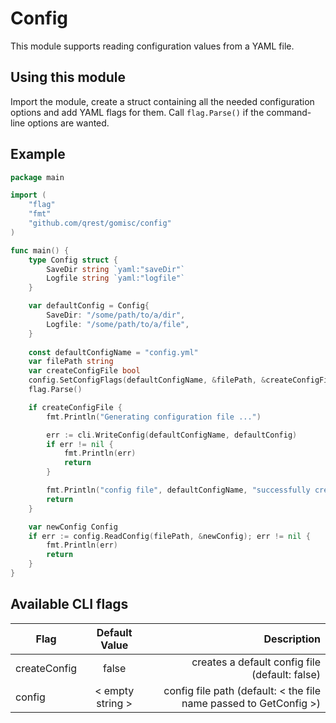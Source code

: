 # Config

This module supports reading configuration values from a YAML file.

## Using this module

Import the module, create a struct containing all the needed configuration options and add YAML flags for them.
Call `flag.Parse()` if the command-line options are wanted.

## Example

```go
package main

import (
    "flag"
	"fmt"
	"github.com/qrest/gomisc/config"
)

func main() {
	type Config struct {
		SaveDir string `yaml:"saveDir"`
		Logfile string `yaml:"logfile"`
	}

	var defaultConfig = Config{
		SaveDir: "/some/path/to/a/dir",
		Logfile: "/some/path/to/a/file",
	}
	
	const defaultConfigName = "config.yml"
    var filePath string
    var createConfigFile bool
    config.SetConfigFlags(defaultConfigName, &filePath, &createConfigFile)
    flag.Parse()

    if createConfigFile {
        fmt.Println("Generating configuration file ...")

        err := cli.WriteConfig(defaultConfigName, defaultConfig)
        if err != nil {
            fmt.Println(err)
            return
        }

        fmt.Println("config file", defaultConfigName, "successfully created")
        return
    }

    var newConfig Config
    if err := config.ReadConfig(filePath, &newConfig); err != nil {
        fmt.Println(err)
        return
    }
}
```

## Available CLI flags

| Flag         |  Default Value   |                                                       Description |
|--------------|:----------------:|------------------------------------------------------------------:|
| createConfig |      false       |                    creates a default config file (default: false) |
| config       | < empty string > | config file path (default: < the file name passed to GetConfig >) |
